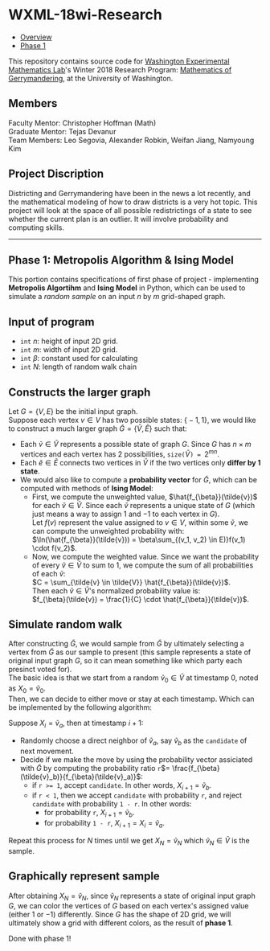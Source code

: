 # WXML-18wi-Research

<ul id="top">
  <li><a href="#top">Overview</a></li>
  <li><a href="#Phase-1">Phase 1</a></li>
</ul>

This repository contains source code for <a href="http://wxml.math.washington.edu/">Washington Experimental Mathematics Lab</a>'s Winter 2018 Research Program: <u>Mathematics of Gerrymandering</u>, at the University of Washington.

<h2>Members</h2>
Faculty Mentor: Christopher Hoffman (Math)<br />
Graduate Mentor: Tejas Devanur<br />
Team Members: Leo Segovia, Alexander Robkin, Weifan Jiang, Namyoung Kim

<h2>Project Discription</h2>
Districting and Gerrymandering have been in the news a lot recently, and the mathematical modeling of how to draw districts is a very hot topic. This project will look at the space of all possible redistrictings of a state to see whether the current plan is an outlier. It will involve probability and computing skills.

<hr />

<h2 id="Phase-1">Phase 1: Metropolis Algorithm & Ising Model</h2>

This portion contains specifications of first phase of project - implementing <b>Metropolis Algortihm</b> and <b>Ising Model</b> in Python, which can be used to simulate a <i>random sample</i> on an input $n$ by $m$ grid-shaped graph.

<h2>Input of program</h2>

* <code>int</code> $n$: height of input 2D grid.
* <code>int</code> $m$: width of input 2D grid.
* <code>int</code> $\beta$: constant used for calculating
* <code>int</code> $N$: length of random walk chain

<h2>Constructs the larger graph</h2>

Let $G = \big\{V, E\big\}$ be the initial input graph.<br />
Suppose each vertex $v \in V$ has two possible states: $\big\{-1, 1\big\}$, we would like to construct a much larger graph $\tilde{G} = \big\{\tilde{V}, \tilde{E}\big\}$ such that:
* Each $\tilde{v} \in \tilde{V}$ represents a possible state of graph $G$. Since $G$ has $n \times m$ vertices and each vertex has 2 possibilities, <code>size(</code>$\tilde{V}$<code>) = </code>$2^{mn}$.
* Each $\tilde{e} \in \tilde{E}$ connects two vertices in $\tilde{V}$ if the two vertices only <b>differ by 1 state</b>.
* We would also like to compute a <b>probability vector</b> for $\tilde{G}$, which can be computed with methods of <b>Ising Model</b>:
    * First, we compute the unweighted value, $\hat{f_{\beta}}(\tilde{v})$ for each $\tilde{v} \in \tilde{V}$. Since each $\tilde{v}$ represents a unique state of $G$ (which just means a way to assign $1$ and $-1$ to each vertex in $G$).<br />
    Let $f(v)$ represent the value assigned to $v \in V$, within some $\tilde{v}$, we can compute the unweighted probability with:<br />
    $\ln(\hat{f_{\beta}}(\tilde{v})) = \beta\sum_{(v_1, v_2) \in E)}f(v_1) \cdot f(v_2)$.
    * Now, we compute the weighted value. Since we want the probability of every $\tilde{v} \in \tilde{V}$ to sum to $1$, we compute the sum of all probabilities of each $\tilde{v}$:<br />
    $C = \sum_{\tilde{v} \in \tilde{V}} \hat{f_{\beta}}(\tilde{v})$.<br />
    Then each $\tilde{v} \in \tilde{V}$'s normalized probability value is:<br />
    $f_{\beta}(\tilde{v}) = \frac{1}{C} \cdot \hat{f_{\beta}}(\tilde{v})$.

<h2>Simulate random walk</h2>

After constructing $\tilde{G}$, we would sample from $\tilde{G}$ by ultimately selecting a vertex from $\tilde{G}$ as our sample to present (this sample represents a state of original input graph $G$, so it can mean something like which party each presinct voted for).<br />
The basic idea is that we start from a random $\tilde{v}_0 \in \tilde{V}$ at timestamp $0$, noted as $X_0 = \tilde{v}_0$.<br />
Then, we can decide to either move or stay at each timestamp. Which can be implemented by the following algorithm:

Suppose $X_i = \tilde{v}_{a}$, then at timestamp $i + 1$:
* Randomly choose a direct neighbor of $\tilde{v}_a$, say $\tilde{v}_b$ as the <code>candidate</code> of next movement.
* Decide if we make the move by using the probability vector assiciated with $\tilde{G}$ by computing the probability ratio <code>r</code>$= \frac{f_{\beta}(\tilde{v}_b)}{f_{\beta}(\tilde{v}_a)}$:
    * if <code>r >= 1</code>, accept <code>candidate</code>. In other words, $X_{i + 1} = \tilde{v}_b$.
    * if <code>r < 1</code>, then we accept <code>candidate</code> with probability <code>r</code>, and reject <code>candidate</code> with probability <code>1 - r</code>. In other words:
        * for probability <code>r</code>, $X_{i + 1} = \tilde{v}_b$.
        * for probability <code>1 - r</code>, $X_{i + 1} = X_i = \tilde{v}_a$.

Repeat this process for $N$ times until we get $X_N = \tilde{v}_N$ which $\tilde{v}_N \in \tilde{V}$ is the sample.

<h2>Graphically represent sample</h2>

After obtaining $X_N = \tilde{v}_N$, since $\tilde{v}_N$ represents a state of original input graph $G$, we can color the vertices of $G$ based on each vertex's assigned value (either $1$ or $-1$) differently. Since $G$ has the shape of 2D grid, we will ultimately show a grid with different colors, as the result of <b>phase 1</b>.

Done with phase 1!